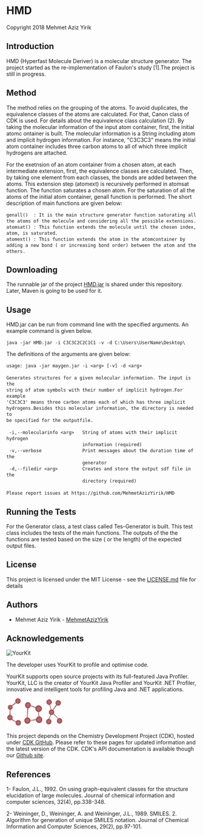 # HMD

Copyright 2018 Mehmet Aziz Yirik

## Introduction

HMD (Hyperfast Molecule Deriver) is a molecular structure generator. The project started as the re-implementation of Faulon's study [1].The project is still in progress.

## Method

The method relies on the grouping of the atoms. To avoid duplicates, the equivalence classes of the atoms are calculated. For that, Canon class of CDK is used. For details about the equivalence class calculation (2). By taking the molecular information of the input atom container, first, the initial atomc ontainer is built. The molecular information is a String including atom and implicit hydrogen information. For instance, "C3C3C3" means the initial atom container includes three carbon atoms to all of which three implicit hydrogens are attached. 

For the exetnsion of an atom container from a chosen atom, at each intermediate extension, first, the equivalence classes are calculated. Then, by taking one element from each classes, the bonds are added between the atoms. This extension step (atomext) is recursively performed in atomsat function. The function saturates a chosen atom. For the saturation of all the atoms of the initial atom container, genall function is performed. The short description of main functions are given below: 
```
genall()  : It is the main structure generator function saturating all the atoms of the molecule and considering all the possible extensions.
atomsat() : This function extends the molecule until the chosen index, atom, is saturated.
atomext() : This function extends the atom in the atomcontainer by adding a new bond ( or increasing bond order) between the atom and the others.
```

## Downloading

The runnable jar of the project [HMD.jar](https://github.com/MehmetAzizYirik/HMD/blob/master/src/main/HMD.jar) is  shared under this repository. Later, Maven is going to be used for it.

## Usage

HMD.jar can be run from command line with the specified arguments. An example command is given below.

```
java -jar HMD.jar -i C3C3C2C2C1C1 -v -d C:\Users\UserName\Desktop\
```

The definitions of the arguments are given below:

```
usage: java -jar maygen.jar -i <arg> [-v] -d <arg>

Generates structures for a given molecular information. The input is the
string of atom symbols with their number of implicit hydrogen.For example
'C3C3C3' means three carbon atoms each of which has three implicit
hydrogens.Besides this molecular information, the directory is needed to
be specified for the outputfile.

 -i,--molecularinfo <arg>   String of atoms with their implicit hydrogen
                            information (required)
 -v,--verbose               Print messages about the duration time of the
                            generator
 -d,--filedir <arg>         Creates and store the output sdf file in the
                            directory (required)

Please report issues at https://github.com/MehmetAzizYirik/HMD
```

## Running the Tests

For the Generator class, a test class called Tes-Generator is built. This test class includes the tests of the main functions. The outputs of the the functions are tested based on the size ( or the length) of the expected output files. 

## License
This project is licensed under the MIT License - see the [LICENSE.md](https://github.com/MehmetAzizYirik/HMD/blob/master/LICENSE) file for details

## Authors

 - Mehmet Aziz Yirik - [MehmetAzizYirik](https://github.com/MehmetAzizYirik)
 
## Acknowledgements
![YourKit](https://camo.githubusercontent.com/97fa03cac759a772255b93c64ab1c9f76a103681/68747470733a2f2f7777772e796f75726b69742e636f6d2f696d616765732f796b6c6f676f2e706e67)

The developer uses YourKit to profile and optimise code.

YourKit supports open source projects with its full-featured Java Profiler. YourKit, LLC is the creator of YourKit Java Profiler and YourKit .NET Profiler, innovative and intelligent tools for profiling Java and .NET applications.

![cdk](https://github.com/MehmetAzizYirik/HMD/blob/master/cdk.png)

This project depends on the Chemistry Development Project (CDK), hosted under [CDK GitHub](http://cdk.github.io/). Please refer to these pages for updated information and the latest version of the CDK. CDK's API documentation is available though our [Github site](http://cdk.github.io/cdk/).

## References

1- Faulon, J.L., 1992. On using graph-equivalent classes for the structure elucidation of large molecules. Journal of chemical information and computer sciences, 32(4), pp.338-348.

2- Weininger, D., Weininger, A. and Weininger, J.L., 1989. SMILES. 2. Algorithm for generation of unique SMILES notation. Journal of Chemical Information and Computer Sciences, 29(2), pp.97-101.


